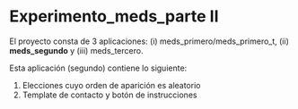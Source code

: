 # Experimento_meds_parte II

El proyecto consta de 3 aplicaciones: (i) meds_primero/meds_primero_t, (ii) **meds_segundo** y (iii) meds_tercero.


Esta aplicación (segundo) contiene lo siguiente:
1. Elecciones cuyo orden de aparición es aleatorio
2. Template de contacto y botón de instrucciones
